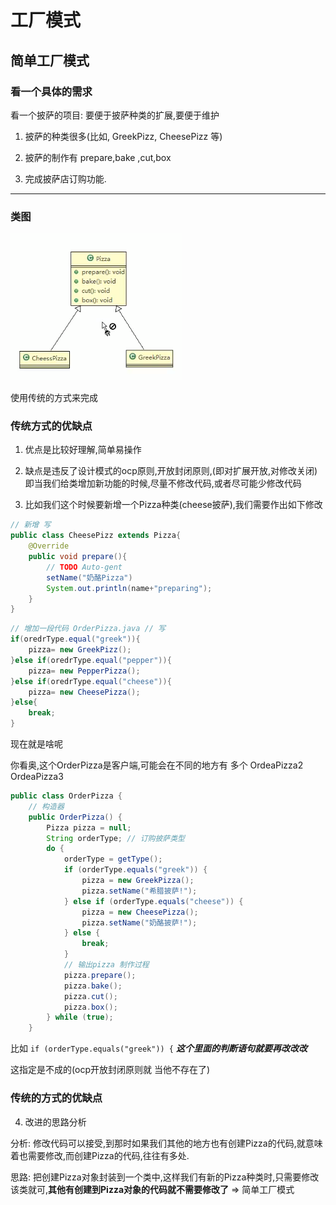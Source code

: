 # 工厂模式
## 简单工厂模式
### 看一个具体的需求

看一个披萨的项目: 要便于披萨种类的扩展,要便于维护

1. 披萨的种类很多(比如, GreekPizz, CheesePizz 等)

2. 披萨的制作有 prepare,bake ,cut,box

3. 完成披萨店订购功能.

---

### 类图
![](./img/QQ截图20210204092250.png)

使用传统的方式来完成

### 传统方式的优缺点

1. 优点是比较好理解,简单易操作

2. 缺点是违反了设计模式的ocp原则,开放封闭原则,(即对扩展开放,对修改关闭)
即当我们给类增加新功能的时候,尽量不修改代码,或者尽可能少修改代码

3. 比如我们这个时候要新增一个Pizza种类(cheese披萨),我们需要作出如下修改

```java
// 新增 写
public class CheesePizz extends Pizza{
    @Override
    public void prepare(){
        // TODO Auto-gent
        setName("奶酪Pizza")
        System.out.println(name+"preparing");
    }
}
``` 

```java
// 增加一段代码 OrderPizza.java // 写
if(oredrType.equal("greek")){
    pizza= new GreekPizz();   
}else if(oredrType.equal("pepper")){
    pizza= new PepperPizza();
}else if(oredrType.equal("cheese")){
    pizza= new CheesePizza();
}else{
    break;
}
```

现在就是啥呢

你看奥,这个OrderPizza是客户端,可能会在不同的地方有 多个 
OrdeaPizza2  OrdeaPizza3

```java
public class OrderPizza {
    // 构造器
    public OrderPizza() {
        Pizza pizza = null;
        String orderType; // 订购披萨类型
        do {
            orderType = getType();
            if (orderType.equals("greek")) {
                pizza = new GreekPizza();
                pizza.setName("希腊披萨!");
            } else if (orderType.equals("cheese")) {
                pizza = new CheesePizza();
                pizza.setName("奶酪披萨!");
            } else {
                break;
            }
            // 输出pizza 制作过程
            pizza.prepare();
            pizza.bake();
            pizza.cut();
            pizza.box();
        } while (true);
    }
```

比如
`if (orderType.equals("greek")) {`
___这个里面的判断语句就要再改改改___

这指定是不成的(ocp开放封闭原则就 当他不存在了)
 
### 传统的方式的优缺点

4. 改进的思路分析

分析: 修改代码可以接受,到那时如果我们其他的地方也有创建Pizza的代码,就意味着也需要修改,而创建Pizza的代码,往往有多处.

思路: 把创建Pizza对象封装到一个类中,这样我们有新的Pizza种类时,只需要修改该类就可,__其他有创建到Pizza对象的代码就不需要修改了__ => 简单工厂模式 
 
 